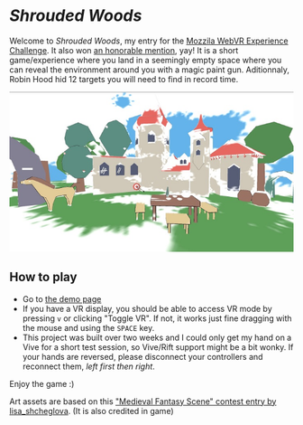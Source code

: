 # _Shrouded Woods_

Welcome to _Shrouded Woods_, my entry for the [Mozzila WebVR Experience Challenge](https://challenges.mozilla.community/webvr-challenge/#body). It also won [an honorable mention](https://medium.com/mozilla-open-innovation/webvr-experience-challenge-winners-announced-5ecfac66c6ac), yay! It is a short game/experience where you land in a seemingly empty space where you can reveal the environment around you with a magic paint gun. Aditionnaly, Robin Hood hid 12 targets you will need to find in record time.

![Shrouded Woods](https://raw.githubusercontent.com/LeonardA-L/ShroudedWoods/master/ShroudedWoods.jpg)

## How to play

* Go to [the demo page](https://LeonardA-L.github.io/ShroudedWoods)
* If you have a VR display, you should be able to access VR mode by pressing `v` or clicking "Toggle VR". If not, it works just fine dragging with the mouse and using the `SPACE` key.
* This project was built over two weeks and I could only get my hand on a Vive for a short test session, so Vive/Rift support might be a bit wonky. If your hands are reversed, please disconnect your controllers and reconnect them, *left first then right*.

Enjoy the game :)

Art assets are based on this ["Medieval Fantasy Scene" contest entry by lisa_shcheglova](https://sketchfab.com/models/63dd568f5bc64e8694d5f4252924c99e).
(It is also credited in game)
